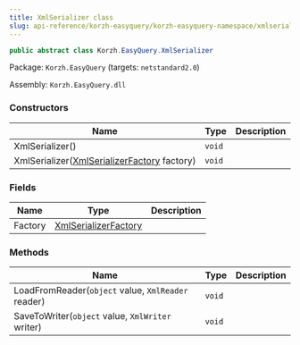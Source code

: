 ```yaml
---
title: XmlSerializer class
slug: api-reference/korzh-easyquery/korzh-easyquery-namespace/xmlserializer-class
---
```


```csharp
public abstract class Korzh.EasyQuery.XmlSerializer

```
Package: `Korzh.EasyQuery` (targets: `netstandard2.0`)

Assembly: `Korzh.EasyQuery.dll`

### Constructors

| Name | Type | Description | 
| --- | --- | --- | 
| XmlSerializer() | `void` |  | 
| XmlSerializer([XmlSerializerFactory](//easyquery/docs/api-reference/korzh-easyquery/korzh-easyquery-namespace/xmlserializerfactory-class) factory) | `void` |  | 


### Fields

| Name | Type | Description | 
| --- | --- | --- | 
| Factory | [XmlSerializerFactory](//easyquery/docs/api-reference/korzh-easyquery/korzh-easyquery-namespace/xmlserializerfactory-class) |  | 


### Methods

| Name | Type | Description | 
| --- | --- | --- | 
| LoadFromReader(`object` value, `XmlReader` reader) | `void` |  | 
| SaveToWriter(`object` value, `XmlWriter` writer) | `void` |  |